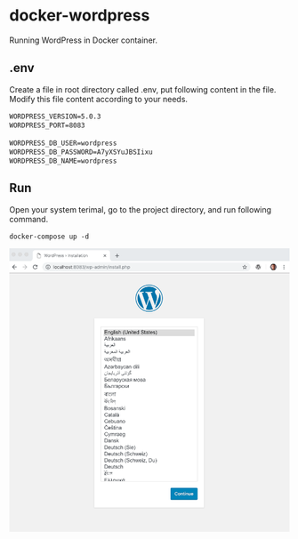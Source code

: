 # docker-wordpress
Running WordPress in Docker container.

## .env
Create a file in root directory called .env, put following content in the file.
Modify this file content according to your needs.

```
WORDPRESS_VERSION=5.0.3
WORDPRESS_PORT=8083

WORDPRESS_DB_USER=wordpress
WORDPRESS_DB_PASSWORD=A7yXSYuJBSIixu
WORDPRESS_DB_NAME=wordpress
```

## Run
Open your system terimal, go to the project directory, and run following command.

```
docker-compose up -d
```

![Install WordPress](https://github.com/ninghao/ninghao-docker-wordpress/blob/master/public/screenshot-install-wp.png?raw=true "Screenshot for install WordPress")


